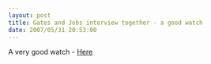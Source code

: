 ```yaml
---
layout: post
title: Gates and Jobs interview together - a good watch
date: 2007/05/31 20:53:00
---
```



A very good watch - [Here](http://d5.allthingsd.com/20070530/d5-gates-jobs-interview/)